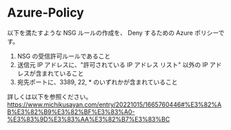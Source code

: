 # Azure-Policy
以下を満たすような NSG ルールの作成を、 Deny するための Azure ポリシーです。

1. NSG の受信許可ルールであること
1. 送信元 IP アドレスに、"許可されている IP アドレス リスト" 以外の IP アドレスが含まれていること
1. 宛先ポートに、3389, 22, * のいずれかが含まれていること

詳しくは以下を参照ください。
https://www.michikusayan.com/entry/20221015/1665760446#%E3%82%AB%E3%82%B9%E3%82%BF%E3%83%A0-%E3%83%9D%E3%83%AA%E3%82%B7%E3%83%BC
